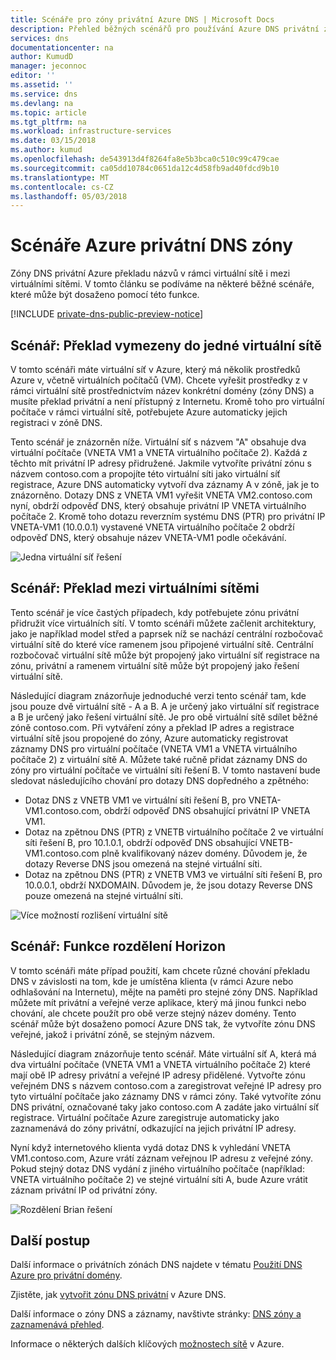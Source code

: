 ```yaml
---
title: Scénáře pro zóny privátní Azure DNS | Microsoft Docs
description: Přehled běžných scénářů pro používání Azure DNS privátní zóny.
services: dns
documentationcenter: na
author: KumudD
manager: jeconnoc
editor: ''
ms.assetid: ''
ms.service: dns
ms.devlang: na
ms.topic: article
ms.tgt_pltfrm: na
ms.workload: infrastructure-services
ms.date: 03/15/2018
ms.author: kumud
ms.openlocfilehash: de543913d4f8264fa8e5b3bca0c510c99c479cae
ms.sourcegitcommit: ca05dd10784c0651da12c4d58fb9ad40fdcd9b10
ms.translationtype: MT
ms.contentlocale: cs-CZ
ms.lasthandoff: 05/03/2018
---
```

# <a name="azure-dns-private-zones-scenarios"></a>Scénáře Azure privátní DNS zóny
Zóny DNS privátní Azure překladu názvů v rámci virtuální sítě i mezi virtuálními sítěmi. V tomto článku se podíváme na některé běžné scénáře, které může být dosaženo pomocí této funkce. 

[!INCLUDE [private-dns-public-preview-notice](../../includes/private-dns-public-preview-notice.md)]

## <a name="scenario-name-resolution-scoped-to-a-single-virtual-network"></a>Scénář: Překlad vymezeny do jedné virtuální sítě
V tomto scénáři máte virtuální síť v Azure, který má několik prostředků Azure v, včetně virtuálních počítačů (VM). Chcete vyřešit prostředky z v rámci virtuální sítě prostřednictvím název konkrétní domény (zóny DNS) a musíte překlad privátní a není přístupný z Internetu. Kromě toho pro virtuální počítače v rámci virtuální sítě, potřebujete Azure automaticky jejich registraci v zóně DNS. 

Tento scénář je znázorněn níže. Virtuální síť s názvem "A" obsahuje dva virtuální počítače (VNETA VM1 a VNETA virtuálního počítače 2). Každá z těchto mít privátní IP adresy přidružené. Jakmile vytvoříte privátní zónu s názvem contoso.com a propojíte této virtuální síti jako virtuální síť registrace, Azure DNS automaticky vytvoří dva záznamy A v zóně, jak je to znázorněno. Dotazy DNS z VNETA VM1 vyřešit VNETA VM2.contoso.com nyní, obdrží odpověď DNS, který obsahuje privátní IP VNETA virtuálního počítače 2. Kromě toho dotazu reverzním systému DNS (PTR) pro privátní IP VNETA-VM1 (10.0.0.1) vystavené VNETA virtuálního počítače 2 obdrží odpověď DNS, který obsahuje název VNETA-VM1 podle očekávání. 

![Jedna virtuální síť řešení](./media/private-dns-scenarios/single-vnet-resolution.png)

## <a name="scenario-name-resolution-across-virtual-networks"></a>Scénář: Překlad mezi virtuálními sítěmi

Tento scénář je více častých případech, kdy potřebujete zónu privátní přidružit více virtuálních sítí. V tomto scénáři můžete začlenit architektury, jako je například model střed a paprsek níž se nachází centrální rozbočovač virtuální sítě do které více ramenem jsou připojené virtuální sítě. Centrální rozbočovač virtuální sítě může být propojený jako virtuální síť registrace na zónu, privátní a ramenem virtuální sítě může být propojený jako řešení virtuální sítě. 

Následující diagram znázorňuje jednoduché verzi tento scénář tam, kde jsou pouze dvě virtuální sítě - A a B. A je určený jako virtuální síť registrace a B je určený jako řešení virtuální sítě. Je pro obě virtuální sítě sdílet běžné zóně contoso.com. Při vytváření zóny a překlad IP adres a registrace virtuální sítě jsou propojené do zóny, Azure automaticky registrovat záznamy DNS pro virtuální počítače (VNETA VM1 a VNETA virtuálního počítače 2) z virtuální sítě A. Můžete také ručně přidat záznamy DNS do zóny pro virtuální počítače ve virtuální síti řešení B. V tomto nastavení bude sledovat následujícího chování pro dotazy DNS dopředného a zpětného:
* Dotaz DNS z VNETB VM1 ve virtuální síti řešení B, pro VNETA-VM1.contoso.com, obdrží odpověď DNS obsahující privátní IP VNETA VM1.
* Dotaz na zpětnou DNS (PTR) z VNETB virtuálního počítače 2 ve virtuální síti řešení B, pro 10.1.0.1, obdrží odpověď DNS obsahující VNETB-VM1.contoso.com plně kvalifikovaný název domény. Důvodem je, že dotazy Reverse DNS jsou omezená na stejné virtuální síti. 
* Dotaz na zpětnou DNS (PTR) z VNETB VM3 ve virtuální síti řešení B, pro 10.0.0.1, obdrží NXDOMAIN. Důvodem je, že jsou dotazy Reverse DNS pouze omezená na stejné virtuální síti. 


![Více možností rozlišení virtuální sítě](./media/private-dns-scenarios/multi-vnet-resolution.png)

## <a name="scenario-split-horizon-functionality"></a>Scénář: Funkce rozdělení Horizon

V tomto scénáři máte případ použití, kam chcete různé chování překladu DNS v závislosti na tom, kde je umístěna klienta (v rámci Azure nebo odhlašování na Internetu), mějte na paměti pro stejné zóny DNS. Například můžete mít privátní a veřejné verze aplikace, který má jinou funkci nebo chování, ale chcete použít pro obě verze stejný název domény. Tento scénář může být dosaženo pomocí Azure DNS tak, že vytvoříte zónu DNS veřejné, jakož i privátní zóně, se stejným názvem.

Následující diagram znázorňuje tento scénář. Máte virtuální síť A, která má dva virtuální počítače (VNETA VM1 a VNETA virtuálního počítače 2) které mají obě IP adresy privátní a veřejné IP adresy přidělené. Vytvořte zónu veřejném DNS s názvem contoso.com a zaregistrovat veřejné IP adresy pro tyto virtuální počítače jako záznamy DNS v rámci zóny. Také vytvoříte zónu DNS privátní, označované taky jako contoso.com A zadáte jako virtuální síť registrace. Virtuální počítače Azure zaregistruje automaticky jako zaznamenává do zóny privátní, odkazující na jejich privátní IP adresy.

Nyní když internetového klienta vydá dotaz DNS k vyhledání VNETA VM1.contoso.com, Azure vrátí záznam veřejnou IP adresu z veřejné zóny. Pokud stejný dotaz DNS vydání z jiného virtuálního počítače (například: VNETA virtuálního počítače 2) ve stejné virtuální síti A, bude Azure vrátit záznam privátní IP od privátní zóny. 

![Rozdělení Brian řešení](./media/private-dns-scenarios/split-brain-resolution.png)

## <a name="next-steps"></a>Další postup
Další informace o privátních zónách DNS najdete v tématu [Použití DNS Azure pro privátní domény](private-dns-overview.md).

Zjistěte, jak [vytvořit zónu DNS privátní](./private-dns-getstarted-powershell.md) v Azure DNS.

Další informace o zóny DNS a záznamy, navštivte stránky: [DNS zóny a zaznamenává přehled](dns-zones-records.md).

Informace o některých dalších klíčových [možnostech sítě](../networking/networking-overview.md) v Azure.

